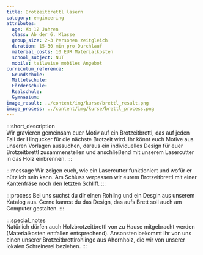 ```yaml
---
title: Brotzeitbrettl lasern
category: engineering
attributes:
  age: Ab 12 Jahren
  class: Ab der 6. Klasse
  group_size: 2-3 Personen zeitgleich
  duration: 15-30 min pro Durchlauf
  material_costs: 10 EUR Materialkosten
  school_subject: NuT
  mobile: teilweise mobiles Angebot
curriculum_reference:
  Grundschule:   
  Mittelschule:
  Förderschule:
  Realschule:
  Gymnasium:
image_result: ../content/img/kurse/brettl_result.png
image_process: ../content/img/kurse/brettl_process.png
---
```

:::short_description  
Wir gravieren gemeinsam euer Motiv auf ein Brotzeitbrettl, das auf jeden Fall der Hingucker für die nächste Brotzeit wird. Ihr könnt euch Motive aus unseren Vorlagen aussuchen, daraus ein individuelles Design für euer Brotzeitbrettl zusammenstellen und anschließend mit unserem Lasercutter in das Holz einbrennen.
:::

:::message
 Wir zeigen euch, wie ein Lasercutter funktioniert und wofür er nützlich sein kann. Am Schluss verpassen wir eurem Brotzeitbrettl mit einer Kantenfräse noch den letzten Schliff.
:::  

:::process
Bei uns suchst du dir einen Rohling und ein Desgin aus unserem Katalog aus. Gerne kannst du das Design, das aufs Brett soll auch am Computer gestalten.
:::

:::special_notes  
Natürlich dürfen auch Holzbrotzeitbrettl von zu Hause mitgebracht werden (Materialkosten entfallen entsprechend). Ansonsten bekommt ihr von uns einen unserer Brotzeitbrettlrohlinge aus Ahornholz, die wir von unserer lokalen Schreinerei beziehen.
:::
